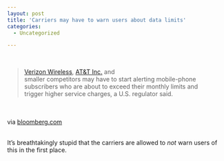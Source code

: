 ```yaml
---
layout: post
title: 'Carriers may have to warn users about data limits'
categories:
  - Uncategorized

---
```


<div class="posterous_bookmarklet_entry"><br /><blockquote class="posterous_long_quote"><a href="http://www.bloomberg.com/apps/quote?ticker=VZW:US" class="web_ticker" title="Get Quote">Verizon Wireless</a>, <a href="http://www.bloomberg.com/apps/quote?ticker=T:US" class="web_ticker" title="Get Quote">AT&amp;T Inc.</a> and<br />smaller competitors may have to start alerting mobile-phone<br />subscribers who are about to exceed their monthly limits and<br />trigger higher service charges, a U.S. regulator said.</blockquote><br /><br /><div class="posterous_quote_citation">via <a href="http://www.bloomberg.com/news/2010-10-13/at-t-verizon-may-have-to-warn-mobile-phone-users-topping-limits.html">bloomberg.com</a></div><br /><p>It&#8217;s breathtakingly stupid that the carriers are allowed to <em>not</em> warn users of this in the first place.</p></div><div class="blogger-post-footer"><img width="1" height="1" src="https://blogger.googleusercontent.com/tracker/8920950033468593796-9150728379980731767?l=openmobile.blogspot.com" alt="" /></div>
